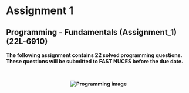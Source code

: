 # Assignment 1
## <b> Programming - Fundamentals (Assignment_1) (22L-6910) <b>
The following assignment contains 22 solved programming questions. These questions will be submitted to FAST NUCES before the due date. 


<br>
<p align="center">
  <img src="https://user-images.githubusercontent.com/113589282/190435171-5d4867b8-ad98-40da-b4e6-965ce9638a14.png" alt="Programming image"/>
</p>
